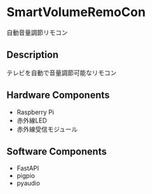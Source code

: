 # SmartVolumeRemoCon
自動音量調節リモコン

## Description
テレビを自動で音量調節可能なリモコン


## Hardware Components
- Raspberry Pi 
- 赤外線LED
- 赤外線受信モジュール





## Software Components
- FastAPI
- pigpio
- pyaudio

